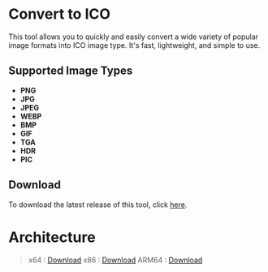 # Convert to ICO

This tool allows you to quickly and easily convert a wide variety of popular image formats into ICO image type. It's fast, lightweight, and simple to use.

## Supported Image Types
- **PNG**
- **JPG**
- **JPEG**
- **WEBP**
- **BMP**
- **GIF**
- **TGA**
- **HDR**
- **PIC**

## Download
To download the latest release of this tool, click [here](https://github.com/x4raynixx/img-to-ico/releases).

# Architecture
> x64 : [Download]()
> x86 : [Download]()
> ARM64 : [Download]()

